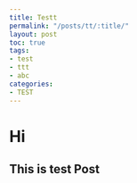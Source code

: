 ```yaml
---
title: Testt
permalink: "/posts/tt/:title/"
layout: post
toc: true
tags:
- test
- ttt
- abc
categories:
- TEST
---
```


# Hi
## This is test Post
